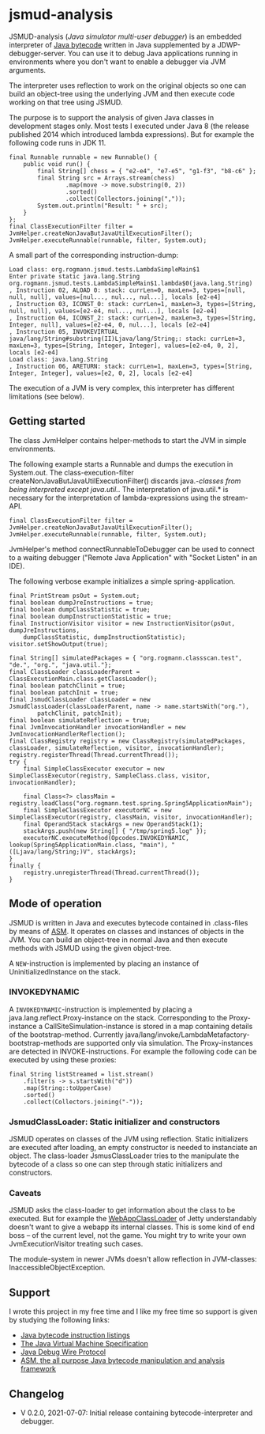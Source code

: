 # jsmud-analysis

JSMUD-analysis (_Java simulator multi-user debugger_) is an embedded interpreter of [Java bytecode](https://en.wikipedia.org/wiki/Java_bytecode) written in Java supplemented by a JDWP-debugger-server. You can use it to debug Java applications running in environments where you don't want to enable a debugger via JVM arguments.

The interpreter uses reflection to work on the original objects so one can build an object-tree using the underlying JVM and then execute code working on that tree using JSMUD.

The purpose is to support the analysis of given Java classes in development stages only. Most tests I executed under Java 8 (the release published 2014 which introduced lambda expressions). But for example the following code runs in JDK 11.

    final Runnable runnable = new Runnable() {
        public void run() {
            final String[] chess = { "e2-e4", "e7-e5", "g1-f3", "b8-c6" };
            final String src = Arrays.stream(chess)
                    .map(move -> move.substring(0, 2))
                    .sorted()
                    .collect(Collectors.joining(","));
            System.out.println("Result: " + src);
        }
    };
    final ClassExecutionFilter filter = JvmHelper.createNonJavaButJavaUtilExecutionFilter();
    JvmHelper.executeRunnable(runnable, filter, System.out);

A small part of the corresponding instruction-dump:

    Load class: org.rogmann.jsmud.tests.LambdaSimpleMain$1
    Enter private static java.lang.String org.rogmann.jsmud.tests.LambdaSimpleMain$1.lambda$0(java.lang.String)
    , Instruction 02, ALOAD 0: stack: currLen=0, maxLen=3, types=[null, null, null], values=[nul..., nul..., nul...], locals [e2-e4]
    , Instruction 03, ICONST_0: stack: currLen=1, maxLen=3, types=[String, null, null], values=[e2-e4, nul..., nul...], locals [e2-e4]
    , Instruction 04, ICONST_2: stack: currLen=2, maxLen=3, types=[String, Integer, null], values=[e2-e4, 0, nul...], locals [e2-e4]
    , Instruction 05, INVOKEVIRTUAL java/lang/String#substring(II)Ljava/lang/String;: stack: currLen=3, maxLen=3, types=[String, Integer, Integer], values=[e2-e4, 0, 2], locals [e2-e4]
    Load class: java.lang.String
    , Instruction 06, ARETURN: stack: currLen=1, maxLen=3, types=[String, Integer, Integer], values=[e2, 0, 2], locals [e2-e4]


The execution of a JVM is very complex, this interpreter has different limitations (see below).

## Getting started

The class JvmHelper contains helper-methods to start the JVM in simple environments.

The following example starts a Runnable and dumps the execution in System.out. The class-execution-filter createNonJavaButJavaUtilExecutionFilter() discards java.*-classes from being interpreted except java.util.*. The interpretation of java.util.* is necessary for the interpretation of lambda-expressions using the stream-API. 

    final ClassExecutionFilter filter = JvmHelper.createNonJavaButJavaUtilExecutionFilter();
    JvmHelper.executeRunnable(runnable, filter, System.out);

JvmHelper's method connectRunnableToDebugger can be used to connect to a waiting debugger ("Remote Java Application" with "Socket Listen" in an IDE).

The following verbose example initializes a simple spring-application.

    final PrintStream psOut = System.out;
    final boolean dumpJreInstructions = true;
    final boolean dumpClassStatistic = true;
    final boolean dumpInstructionStatistic = true;
    final InstructionVisitor visitor = new InstructionVisitor(psOut, dumpJreInstructions,
		dumpClassStatistic, dumpInstructionStatistic);
    visitor.setShowOutput(true);
    
    final String[] simulatedPackages = { "org.rogmann.classscan.test", "de.", "org.", "java.util."};
    final ClassLoader classLoaderParent = ClassExecutionMain.class.getClassLoader();
    final boolean patchClinit = true;
    final boolean patchInit = true;
    final JsmudClassLoader classLoader = new JsmudClassLoader(classLoaderParent, name -> name.startsWith("org."),
    		patchClinit, patchInit);
    final boolean simulateReflection = true;
    final JvmInvocationHandler invocationHandler = new JvmInvocationHandlerReflection();
    final ClassRegistry registry = new ClassRegistry(simulatedPackages, classLoader, simulateReflection, visitor, invocationHandler);
    registry.registerThread(Thread.currentThread());
    try {
    	final SimpleClassExecutor executor = new SimpleClassExecutor(registry, SampleClass.class, visitor, invocationHandler);
    
    	final Class<?> classMain = registry.loadClass("org.rogmann.test.spring.Spring5ApplicationMain");
    	final SimpleClassExecutor executorNC = new SimpleClassExecutor(registry, classMain, visitor, invocationHandler);
    	final OperandStack stackArgs = new OperandStack(1);
    	stackArgs.push(new String[] { "/tmp/spring5.log" });
    	executorNC.executeMethod(Opcodes.INVOKEDYNAMIC, lookup(Spring5ApplicationMain.class, "main"), "([Ljava/lang/String;)V", stackArgs);
    }
    finally {
    	registry.unregisterThread(Thread.currentThread());
    }


## Mode of operation
JSMUD is written in Java and executes bytecode contained in .class-files by means of [ASM](https://asm.ow2.io/). It operates on classes and instances of objects in the JVM. You can build an object-tree in normal Java and then execute methods with JSMUD using the given object-tree. 

A `NEW`-instruction is implemented by placing an instance of UninitializedInstance on the stack.

### INVOKEDYNAMIC
A `INVOKEDYNAMIC`-instruction is implemented by placing a java.lang.reflect.Proxy-instance on the stack. Corresponding to the Proxy-instance a CallSiteSimulation-instance is stored in a map containing details of the bootstrap-method. Currently java/lang/invoke/LambdaMetafactory-bootstrap-methods are supported only via simulation. The Proxy-instances are detected in INVOKE-instructions. For example the following code can be executed by using these proxies:

    final String listStreamed = list.stream()
    	.filter(s -> s.startsWith("d"))
    	.map(String::toUpperCase)
    	.sorted()
    	.collect(Collectors.joining("-"));


### JsmudClassLoader: Static initializer and constructors
JSMUD operates on classes of the JVM using reflection. Static initializers are executed after loading, an empty constructor is needed to instanciate an object. The class-loader JsmusClassLoader tries to the manipulate the bytecode of a class so one can step through static initializers and constructors. 

### Caveats
JSMUD asks the class-loader to get information about the class to be executed. But for example the [WebAppClassLoader](https://github.com/eclipse/jetty.project/blob/jetty-9.4.42.v20210604/jetty-webapp/src/main/java/org/eclipse/jetty/webapp/WebAppClassLoader.java) of Jetty understandably doesn't want to give a webapp its internal classes. This is some kind of end boss – of the current level, not the game. You might try to write your own JvmExecutionVisitor treating such cases.

The module-system in newer JVMs doesn't allow reflection in JVM-classes: InaccessibleObjectException.

## Support
I wrote this project in my free time and I like my free time so support is given by studying the following links: 
 * [Java bytecode instruction listings](https://en.wikipedia.org/wiki/Java_bytecode_instruction_listings)
 * [The Java Virtual Machine Specification](https://docs.oracle.com/javase/specs/jvms/se12/html/index.html)
 * [Java Debug Wire Protocol](https://docs.oracle.com/javase/8/docs/technotes/guides/jpda/jdwp-spec.html)
 * [ASM, the all purpose Java bytecode manipulation and analysis framework](https://asm.ow2.io/)

 ## Changelog
 * V 0.2.0, 2021-07-07: Initial release containing bytecode-interpreter and debugger.
